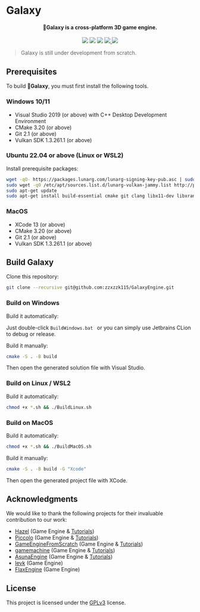 # Galaxy

<!-- TODO: Add Logo Icon -->
<!-- <div align="center">
    <img src="./Docs/Media/Logo.svg" />
</div> -->
<h4 align="center">
  <strong>🚀Galaxy</strong> is a cross-platform 3D game engine.
</h4>


<p align="center">
    <a href="https://github.com/zzxzzk115/GalaxyEngine/actions" alt="CI-Windows">
        <img src="https://img.shields.io/github/actions/workflow/status/zzxzzk115/GalaxyEngine/BuildWindows.yml?branch=master&label=CI-Windows&logo=github" /></a>
    <a href="https://github.com/zzxzzk115/GalaxyEngine/actions" alt="CI-Linux">
        <img src="https://img.shields.io/github/actions/workflow/status/zzxzzk115/GalaxyEngine/BuildLinux.yml?branch=master&label=CI-Linux&logo=github" /></a>
    <a href="https://github.com/zzxzzk115/GalaxyEngine/actions" alt="CI-MacOS">
        <img src="https://img.shields.io/github/actions/workflow/status/zzxzzk115/GalaxyEngine/BuildMacOS.yml?branch=master&label=CI-MacOS&logo=github" /></a>
    <a href="https://github.com/zzxzzk115/GalaxyEngine/issues" alt="GitHub Issues">
        <img src="https://img.shields.io/github/issues/zzxzzk115/GalaxyEngine">
    </a>
    <a href="https://github.com/zzxzzk115/GalaxyEngine/blob/master/LICENSE" alt="GitHub">
        <img src="https://img.shields.io/github/license/zzxzzk115/GalaxyEngine">
    </a>
</p>

> Galaxy is still under development from scratch.

## Prerequisites

To build **🚀Galaxy**, you must first install the following tools.

### Windows 10/11

- Visual Studio 2019 (or above) with C++ Desktop Development Environment
- CMake 3.20 (or above)
- Git 2.1 (or above)
- Vulkan SDK 1.3.261.1 (or above)

### Ubuntu 22.04 or above (Linux or WSL2)

Install prerequisite packages:

```bash
wget -qO- https://packages.lunarg.com/lunarg-signing-key-pub.asc | sudo tee /etc/apt/trusted.gpg.d/lunarg.asc
sudo wget -qO /etc/apt/sources.list.d/lunarg-vulkan-jammy.list http://packages.lunarg.com/vulkan/lunarg-vulkan-jammy.list
sudo apt-get update
sudo apt-get install build-essential cmake git clang libx11-dev libxrandr-dev libxrender-dev libglvnd-dev libxinerama-dev libxcursor-dev libxi-dev mesa-vulkan-drivers vulkan-sdk
```

### MacOS

- XCode 13 (or above)
- CMake 3.20 (or above)
- Git 2.1 (or above)
- Vulkan SDK 1.3.261.1 (or above)

## Build Galaxy

Clone this repository:

```bash
git clone --recursive git@github.com:zzxzzk115/GalaxyEngine.git
```

### Build on Windows

Build it automatically:

Just double-click `BuildWindows.bat ` or you can simply use Jetbrains CLion to debug or release.

Build it manually:

```bash
cmake -S . -B build
```

Then open the generated solution file with Visual Studio.

### Build on Linux / WSL2

Build it automatically:

```bash
chmod +x *.sh && ./BuildLinux.sh
```

### Build on MacOS

Build it automatically:

```bash
chmod +x *.sh && ./BuildMacOS.sh
```

Build it manually:

```bash
cmake -S . -B build -G "Xcode"
```

Then open the generated project file with XCode.

## Acknowledgments

We would like to thank the following projects for their invaluable contribution to our work:

- [Hazel](https://github.com/TheCherno/Hazel) (Game Engine & [Tutorials](https://www.youtube.com/watch?v=JxIZbV_XjAs&list=PLlrATfBNZ98dC-V-N3m0Go4deliWHPFwT))
- [Piccolo](https://github.com/BoomingTech/Piccolo) (Game Engine & [Tutorials](https://space.bilibili.com/512313464/channel/collectiondetail?sid=292637))
- [GameEngineFromScratch](https://github.com/netwarm007/GameEngineFromScratch) (Game Engine & [Tutorials](https://zhuanlan.zhihu.com/c_119702958))
- [gamemachine](https://github.com/Froser/gamemachine) (Game Engine & [Tutorials](https://www.zhihu.com/column/c_1033300557322121216))
- [AsunaEngine](https://github.com/xiaoshichang/AsunaEngine) (Game Engine & [Tutorials](https://www.zhihu.com/column/c_1352653422265643008))
- [levk](https://github.com/karnkaul/levk) (Game Engine)
- [FlaxEngine](https://github.com/FlaxEngine/FlaxEngine) (Game Engine)

## License

This project is licensed under the [GPLv3](https://github.com/GalaxyEngine/Galaxy/blob/master/LICENSE) license.
